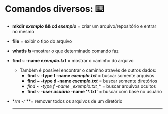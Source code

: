 #  Comandos diversos: ⌨️

- **mkdir _exemplo_ && cd _exemplo_** = criar um arquivo/repositório e entrar no mesmo

- **file** = exibir o tipo do arquivo

- **whatis _ls_**=mostrar o que determinado comando faz

- **find ~ -name _exemplo.txt_** = mostrar o caminho do arquivo

  - Também é possível encontrar o caminho através de outros dados:
    - **find ~ -type f -name _exemplo.txt_** = buscar somente arquivos
    - **find ~ -type d -name _exemplo.txt_** = buscar somente diretórios
    - **find ~ -type f -name _exemplo.txt*_** = buscar arquivos ocultos
    - **find ~ -user _usuário_ -name '*.txt'** = buscar com base no usuário

- **rm -r* **= remover todos os arquivos de um diretório

  ****

  

